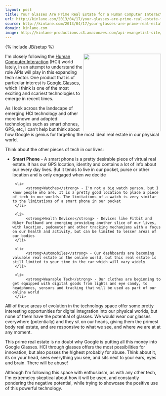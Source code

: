 ```yaml
---
layout: post
title: Your Glasses Are Prime Real Estate for a Human Computer Interaction (HCI)
url: http://kinlane.com/2013/04/17/your-glasses-are-prime-real-estate-for-a-human-compute-interaction/
source: http://kinlane.com/2013/04/17/your-glasses-are-prime-real-estate-for-a-human-compute-interaction/
domain: kinlane.com
image: http://kinlane-productions.s3.amazonaws.com/api-evangelist-site/blog/google-glasses.jpg
---
```

{% include JB/setup %}<p>
     <img class="c1"
        src="https://s3.amazonaws.com/kinlane-productions/google-glasses/google-glasses.jpg"
        alt=""
        width="250"
        align="right" />
</p>

<p>
     I'm closely following the <a href="http://en.wikipedia.org/wiki/Human%E2%80%93computer_interaction">Human Computer Interaction</a> (HCI) world lately, in an attempt to understand the role APIs will play in this expanding tech sector. One product that is of particular interest is <a href="http://www.google.com/glass/start/">Google Glasses</a>, which I think is one of the most exciting and scariest technologies to emerge in recent times.
</p>

<p>
     As I look across the landscape of emerging HCI technology and other more known and adopted technologies such as smart phones, GPS, etc, I can't help but think about how Google is genius for targeting the most ideal real estate in our physical world.
</p>

<p>
     Think about the other pieces of tech in our lives:
</p>

<ul class="mainlist">
     <li>
          <strong>Smart Phone</strong> - A smart phone is a pretty desirable piece of virtual real estate. It has our GPS location, identity and contains a lot of info about our every day lives. But it tends to live in our pocket, purse or other location and is only engaged when we decide
     </li>

     <li>
          <strong>Watches</strong> - I'm not a big watch person, but I know people who are. It is a pretty good location to place a piece of tech in our worlds. The limitations of a watch is very similar to the limitations of a smart phone in our pocket
     </li>

     <li>
          <strong>Health Devices</strong> - Devices like Fitbit and Nike+ Fuelband are emerging providing another slice of our lives, with location, pedometer and other tracking mechanisms with a focus on our health and activity, but can be limited to lesser areas of our bodies
     </li>

     <li>
          <strong>Automobiles</strong> - Our dashboards are becoming valuable real estate in the online world, but this real estate is still limited to your time in the car which will vary widely
     </li>

     <li>
          <strong>Wearable Tech</strong> - Our clothes are beginning to get equipped with digital goods from lights and eye candy, to headphones, sensors and tracking that will be used as part of our online world
     </li>
</ul>

<p>
     Alll of these areas of evolution in the technology space offer some pretty interesting opportunities for digital integration into our physical worlds, but none of them have the potential of glasses. We would wear our glasses everywhere (potentially) and they sit on our heads, giving them the primest body real estate, and are responsive to what we see, and where we are at at any moment.
</p>

<p>
     This prime real estate is no doubt why Google is putting all this money into Google Glasses. HCI through glasses offers the most possibilities for innovation, but also posses the highest probably for abuse.  Think about it, its on your head, sees everything you see, and sits next to your ears, eyes and brain. There will be abuse!
</p>

<p>
     Although I'm following this space with enthusiasm, as with any other tech, I'm extremeley skeptical about how it will be used, and constantly pondering the negative potential, while trying to showcase the positive use of this powerful technology.
</p>